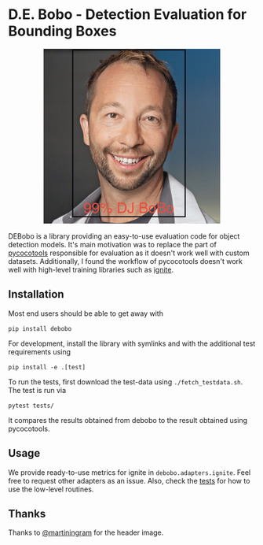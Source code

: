 D.E. Bobo - Detection Evaluation for Bounding Boxes
===================================================

<div style="text-align:center">
  <img src="https://raw.githubusercontent.com/dseuss/debobo/2c5e651ff89d1c189a2a33ef4857061bf9eb7e6a/assets/the_dj.jpg" width="360">
</div>

DEBobo is a library providing an easy-to-use evaluation code for object detection models. 
It's main motivation was to replace the part of [pycocotools](https://github.com/cocodataset/cocoapi/tree/master/PythonAPI/pycocotools) responsible for evaluation as it doesn't work well with custom datasets.
Additionally, I found the workflow of pycocotools doesn't work well with high-level training libraries such as [ignite](https://github.com/pytorch/ignite). 


## Installation

Most end users should be able to get away with

```
pip install debobo
```

For development, install the library with symlinks and with the additional test requirements using

```
pip install -e .[test]
```

To run the tests, first download the test-data using `./fetch_testdata.sh`. 
The test is run via 

```
pytest tests/
```

It compares the results obtained from debobo to the result obtained using pycocotools.


## Usage

We provide ready-to-use metrics for ignite in `debobo.adapters.ignite`. 
Feel free to request other adapters as an issue.
Also, check the [tests](tests/test_detection.py) for how to use the low-level routines.


## Thanks

Thanks to [@martiningram](https://github.com/martiningram/) for the header image.
